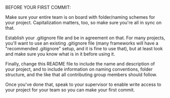 BEFORE YOUR FIRST COMMIT:

Make sure your entire team is on board with folder/naming schemes for your project. Capitalization matters, too, so make sure you're all in sync on that.

Establish your .gitignore file and be in agreement on that. For many projects, you'll want to use an existing .gitignore file (many frameworks will have a "recommended .gitignore" setup, and it is fine to use that), but at least look and make sure you know what is in it before using it.

Finally, change this README file to include the name and description of your project, and to include information on naming conventions, folder structure, and the like that all contributing group members should follow.

Once you've done that, speak to your supervisor to enable write access to your project for your team so you can make your first commit.
